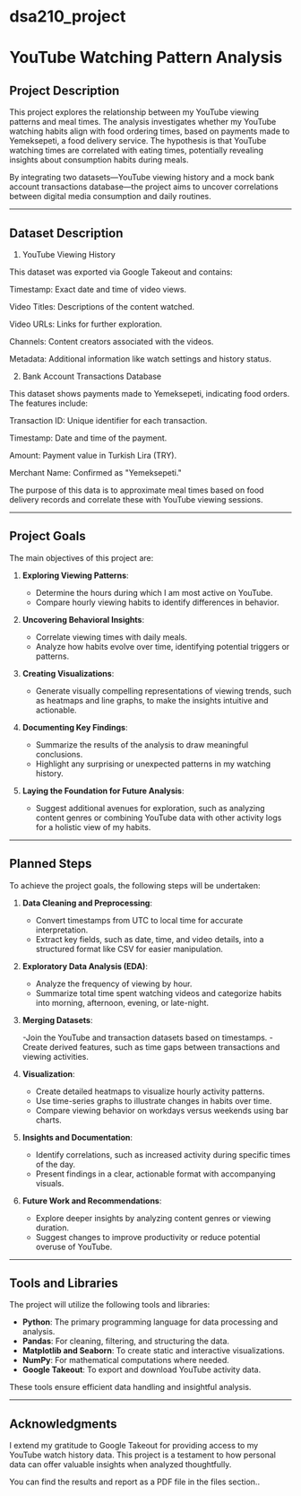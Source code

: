 # dsa210_project
# YouTube Watching Pattern Analysis

## Project Description
This project explores the relationship between my YouTube viewing patterns and meal times. The analysis investigates whether my YouTube watching habits align with food ordering times, based on payments made to Yemeksepeti, a food delivery service. The hypothesis is that YouTube watching times are correlated with eating times, potentially revealing insights about consumption habits during meals.

By integrating two datasets—YouTube viewing history and a mock bank account transactions database—the project aims to uncover correlations between digital media consumption and daily routines.

---

## Dataset Description
1. YouTube Viewing History

This dataset was exported via Google Takeout and contains:

Timestamp: Exact date and time of video views.

Video Titles: Descriptions of the content watched.

Video URLs: Links for further exploration.

Channels: Content creators associated with the videos.

Metadata: Additional information like watch settings and history status.

2. Bank Account Transactions Database

This dataset shows payments made to Yemeksepeti, indicating food orders. The features include:

Transaction ID: Unique identifier for each transaction.

Timestamp: Date and time of the payment.

Amount: Payment value in Turkish Lira (TRY).

Merchant Name: Confirmed as "Yemeksepeti."

The purpose of this data is to approximate meal times based on food delivery records and correlate these with YouTube viewing sessions.

---

## Project Goals
The main objectives of this project are:

1. **Exploring Viewing Patterns**:
   - Determine the hours during which I am most active on YouTube.
   - Compare hourly viewing habits to identify differences in behavior.

2. **Uncovering Behavioral Insights**:
   - Correlate viewing times with daily meals.
   - Analyze how habits evolve over time, identifying potential triggers or patterns.

3. **Creating Visualizations**:
   - Generate visually compelling representations of viewing trends, such as heatmaps and line graphs, to make the insights intuitive and actionable.

4. **Documenting Key Findings**:
   - Summarize the results of the analysis to draw meaningful conclusions.
   - Highlight any surprising or unexpected patterns in my watching history.

5. **Laying the Foundation for Future Analysis**:
   - Suggest additional avenues for exploration, such as analyzing content genres or combining YouTube data with other activity logs for a holistic view of my habits.

---

## Planned Steps
To achieve the project goals, the following steps will be undertaken:

1. **Data Cleaning and Preprocessing**:
   - Convert timestamps from UTC to local time for accurate interpretation.
   - Extract key fields, such as date, time, and video details, into a structured format like CSV for easier manipulation.

2. **Exploratory Data Analysis (EDA)**:
   - Analyze the frequency of viewing by hour.
   - Summarize total time spent watching videos and categorize habits into morning, afternoon, evening, or late-night.
  
3. **Merging Datasets**:

   -Join the YouTube and transaction datasets based on timestamps.
   -Create derived features, such as time gaps between transactions and viewing activities.

3. **Visualization**:
   - Create detailed heatmaps to visualize hourly activity patterns.
   - Use time-series graphs to illustrate changes in habits over time.
   - Compare viewing behavior on workdays versus weekends using bar charts.

4. **Insights and Documentation**:
   - Identify correlations, such as increased activity during specific times of the day.
   - Present findings in a clear, actionable format with accompanying visuals.

5. **Future Work and Recommendations**:
   - Explore deeper insights by analyzing content genres or viewing duration.
   - Suggest changes to improve productivity or reduce potential overuse of YouTube.

---

## Tools and Libraries
The project will utilize the following tools and libraries:

- **Python**: The primary programming language for data processing and analysis.
- **Pandas**: For cleaning, filtering, and structuring the data.
- **Matplotlib and Seaborn**: To create static and interactive visualizations.
- **NumPy**: For mathematical computations where needed.
- **Google Takeout**: To export and download YouTube activity data.

These tools ensure efficient data handling and insightful analysis.

---

## Acknowledgments
I extend my gratitude to Google Takeout for providing access to my YouTube watch history data. This project is a testament to how personal data can offer valuable insights when analyzed thoughtfully.

You can find the results and report as a PDF file in the files section..


